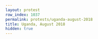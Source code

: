 ```yaml
---
layout: protest
row_index: 1037
permalink: protests/uganda-august-2018
title: Uganda, August 2018
hidden: true
---
```

